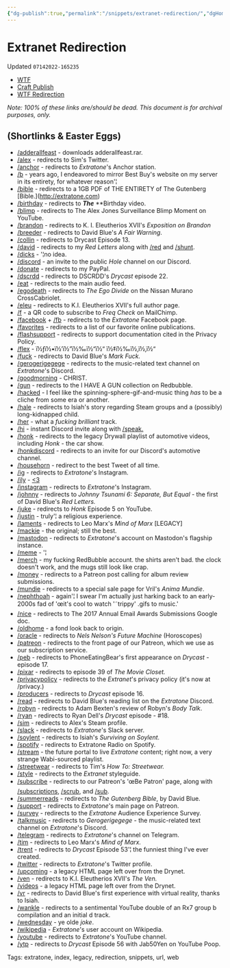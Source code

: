 ```yaml
---
{"dg-publish":true,"permalink":"/snippets/extranet-redirection/","dgHomeLink":true,"dgPassFrontmatter":false}
---
```


# Extranet Redirection
Updated `07142022-165235`

- [WTF](https://davidblue.wtf/drafts/1C547BA9-D29F-4F2E-8B24-3F5872D329B6.html)
- [Craft Publish](https://www.craft.do/s/Vd9Yc3Zrb5fzVQ)
- [WTF Redirection](drafts://open?uuid=218F8FAA-C0B9-4B4F-B896-3089E005E86E)

*Note: 100% of these links are/should be dead. This document is for archival purposes, only.*

## (Shortlinks & Easter Eggs)

- [/adderallfeast](http://www.extratone.com/adderallfeast) - downloads adderallfeast.rar.
- [/alex](http://extratone.com/alex) - redirects to Sim's Twitter.
- [/anchor](http://extratone.com/anchor) - redirects to *Extratone*'s Anchor station.
- [/b](http://extratone.com/b) - years ago, I endeavored to mirror Best Buy's website on my server in its entirety, for whatever reason'¦
- [/bible](http://extratone.com/bible) - redirects to a 1GB PDF of THE ENTIRETY of The Gutenberg [Bible.\](http://extratone.com)
- [/birthday](http://extratone.com/birthday) - redirects to ***The*** **Birthday video.
- [/blimp](http://extratone.com/blimp) - redirects to The Alex Jones Surveillance Blimp Moment on YouTube.
- [/brandon](http://extratone.com/brandon) - redirects to K. I. Eleutherios XVII's *Exposition on Brandon*
- [/breeder](http://extratone.com/breeder) - redirects to David Blue's *A Fair Warning*.
- [/collin](http://extratone.com/collin) - redirects to Drycast Episode 13.
- [/david](http://extratone.com/david) - redirects to my *Red Letters* along with [/red](http://extratone.com/red) and [/shunt](http://extratone.com/shunt).
- [/dicks](http://extratone.com/dicks) - '¦no idea.
- [/discord](http://extratone.com/discord) - an invite to the public *Hole* channel on our Discord.
- [/donate](http://extratone.com/donate) - redirects to my PayPal.
- [/dscrdd](http://extratone.com/dscrdd) - redirects to DSCRDD's *Drycast* episode 22.
- [/eat](http://extratone.com/eat) - redirects to the main audio feed.
- [/egodeath](http://extratone.com/egodeath) - redirects to *The Ego Divide* on the Nissan Murano CrossCabriolet.
- [/eleu](http://extratone.com/eleu) - redirects to K.I. Eleutherios XVII's full author page.
- [/f](http://extratone.com/f) - a QR code to subscribe to *Freq Check* on MailChimp.
- [/facebook](http://extratone.com/facebook)  + [/fb](http://extratone.com/fb) - redirects to the *Extratone* Facebook page.
- [/favorites](http://extratone.com/favorites) - redirects to a list of our favorite online publications.
- [/flashsupport](http://extratone.com/flashsupport) - redirects to support documentation cited in the Privacy Policy.
- [/flex](http://extratone.com/flex) - ï½ƒï½•ï½’ï½”ï½‰ï½“ï½“ ï½‡ï½‰ï½‚ï½‚ï½“
- [/fuck](http://extratone.com/fuck) - redirects to David Blue's *Mark Fuck.*
- [/gerogerigegege](http://extratone.com/gerogerigegege) - redirects to the music-related text channel on *Extratone*'s Discord.
- [/goodmorning](http://extratone.com/goodmorning) - CHRIST.
- [/gun](http://extratone.com/gun) - redirects to the I HAVE A GUN collection on Redbubble.
- [/hacked](http://extratone.com/hacked) - I feel like the spinning-sphere-gif-and-music thing *has* to be a cliche from some era or another.
- [/hale](http://extratone.com/hale) - redirects to Isiah's story regarding Steam groups and a (possibly) long-kidnapped child.
- [/her](http://extratone.com/her) - what a *fucking brilliant* track.
- [/hi](http://extratone.com/hi) - instant Discord invite along with [/speak.](http://extratone.com/speak)
- [/honk](http://extratone.com/honk) - redirects to the legacy Drywall playlist of automotive videos, including *Honk* - the car show.
- [/honkdiscord](http://extratone.com/honkdiscord) - redirects to an invite for our Discord's automotive channel.
- [/househorn](http://extratone.com/househorn)  - redirect to the best Tweet of all time.
- [/ig](http://extratone.com/ig) - redirects to *Extratone*'s Instagram.
- [/ily](http://extratone.com/ily) - [<3](http://extratone.com/<3)
- [/instagram](http://extratone.com/instagram) - redirects to *Extratone*'s Instagram.
- [/johnny](http://extratone.com/johnny) - redirects to *Johnny Tsunami 6: Separate, But Equal* - the first of David Blue's *Red Letters.*
- [/juke](http://extratone.com/juke) - redirects to *Honk* Episode 5 on YouTube.
- [/justin](http://extratone.com/justin) - truly'¦ a religious experience.
- [/laments](http://extratone.com/laments) - redirects to Leo Marx's *Mind of Marx* [LEGACY]
- [/mackie](http://extratone.com/mackie) - the original; still the best.
- [/mastodon](http://extratone.com/mastodon) - redirects to *Extratone*'s account on Mastodon's flagship instance.
- [/meme](http://extratone.com/meme) - '¦
- [/merch](http://extratone.com/merch) - my fucking RedBubble account. the shirts aren't bad. the clock doesn't work, and the mugs still look like crap.
- [/money](http://extratone.com/money) - redirects to a Patreon post calling for album review submissions.
- [/mundie](http://extratone.com/mundie) - redirects to a special sale page for Vril's *Anima Mundie*.
- [ ](http://extratone.com/her)[/nephthoah](http://www.extratone.com/nephthoah/) - again'¦ I swear I'm actually just harking back to an early-2000s fad of 'œit's cool to watch '˜trippy' .gifs to music.'
- [/nice](http://extratone.com/nice) - redirects to The 2017 Annual Email Awards Submissions Google doc.
- [/oldhome](http://extratone.com/oldhome) - a fond look back to origin.
- [/oracle](http://extratone.com/oracle) - redirects to *Nels Nelson's Future Machine* (Horoscopes)
- [/patreon](http://extratone.com/patreon) - redirects to the front page of our Patreon, which we use as our subscription service.
- [/peb](http://extratone.com/peb) - redirects to PhoneEatingBear's first appearance on *Drycast* - episode 17.
- [/pixar](http://extratone.com/pixar) - redirects to episode 39 of *The Movie Closet.*
- [/privacypolicy](http://extratone.com/privacypolicy) - redirects to the *Extranet*'s privacy policy (it's now at /privacy.)
- [/producers](http://extratone.com/producers) - redirects to *Drycast* episode 16.
- [/read](http://extratone.com/read) - redirects to David Blue's reading list on the *Extratone* Discord.
- [/robyn](http://extratone.com/robyn) - redirects to Adam Bexten's review of Robyn's *Body Talk*.
- [/ryan](http://extratone.com/ryan) - redirects to Ryan Dell's *Drycast* episode - #18.
- [/sim](http://extratone.com/sim) - redirects to Alex's Steam profile.
- [/slack](http://extratone.com/slack) - redirects to *Extratone*'s Slack server.
- [/soylent](http://extratone.com/soylent) - redirects to Isiah's *Surviving on Soylent.*
- [/spotify](http://extratone.com/spotify) - redirects to Extratone Radio on Spotify.
- [/stream](http://extratone.com/stream) - the future portal to live *Extratone* content; right now, a very strange Wabi-sourced playlist.
- [/streetwear](http://extratone.com/streetwear) - redirects to Tim's *How To: Streetwear.*
- [/style](http://extratone.com/style) - redirects to the *Extranet* styleguide.
- [/subscribe](http://extratone.com/subscribe) - redirects to our Patreon's 'œBe Patron' page, along with [/subscriptions](http://extratone.com/subscriptions), [/scrub](http://extratone.com/scrub), and [/sub](http://extratone.com/sub).
- [/summerreads](http://extratone.com/summerreads) - redirects to *The Gutenberg Bible*, by David Blue.
- [/support](http://extratone.com/support) - redirects to *Extratone*'s main page on Patreon.
- [/survey](http://extratone.com/survey) - redirects to the *Extratone* Audience Experience Survey.
- [/talkmusic](http://extratone.com/talkmusic) - redirects to *Gerogerigegege* - the music-related text channel on *Extratone*'s Discord.
- [/telegram](http://extratone.com/telegram) - redirects to *Extratone*'s channel on Telegram.
- [/tim](http://extratone.com/tim) - redirects to Leo Marx's *Mind of Marx.*
- [/trent](http://extratone.com/trent) - redirects to *Drycast* Episode 53'¦ the funniest thing I've ever created.
- [/twitter](http://extratone.com/twitter) - redirects to *Extratone*'s Twitter profile.
- [/upcoming](http://extratone.com/upcoming) - a legacy HTML page left over from the Drynet.
- [/ven](http://extratone.com/ven) - redirects to K.I. Eleutherios XVII's *The Ven.*
- [/videos](http://extratone.com/videos) - a legacy HTML page left over from the Drynet.
- [/vr](http://extratone.com/vr) - redirects to David Blue's first experience with virtual reality, thanks to Isiah.
- [/wankle](http://extratone.com/wankle) - redirects to a sentimental YouTube double of an Rx7 group b compilation and an initial d track.
- [/wednesday](http://extratone.com/wednesday) - ye olde *joke*.
- [/wikipedia](http://extratone.com/wikipedia) - *Extratone*'s user account on Wikipedia.
- [/youtube](http://extratone.com/youtube) - redirects to *Extratone*'s YouTube channel.
- [/ytp](http://extratone.com/ytp) - redirects to *Drycast* Episode 56 with Jab50Yen on YouTube Poop.


Tags:
  extratone, index, legacy, redirection, snippets, url, web